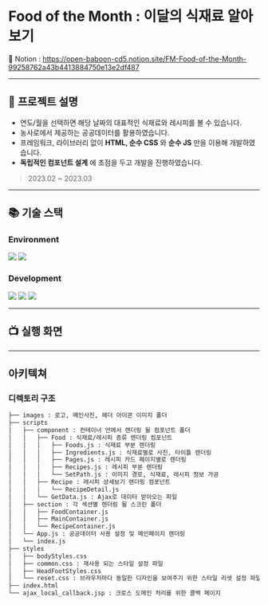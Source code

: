 # Food of the Month : 이달의 식재료 알아보기


:link: Notion : https://open-baboon-cd5.notion.site/FM-Food-of-the-Month-99258762a43b4413884750e13e2df487


---


 
 
 



## :triangular_flag_on_post: 프로젝트 설명
* 연도/월을 선택하면 해당 날짜의 대표적인 식재료와 레시피를 볼 수 있습니다.
* 농사로에서 제공하는 공공데이터를 활용하였습니다.
* 프레임워크, 라이브러리 없이 
__HTML, 순수 CSS__
와 
__순수 JS__
만을 이용해 개발하였습니다.
* __독립적인 컴포넌트 설계__
에 초점을 두고 개발을 진행하였습니다.


> 2023.02 ~ 2023.03
---


 

## :books: 기술 스택
### Environment
<img src="https://img.shields.io/badge/visual studio code-007ACC?style=for-the-badge&logo=visualstudiocode&logoColor=white"> <img src="https://img.shields.io/badge/github-181717?style=for-the-badge&logo=github&logoColor=white">

### Development
 <img src="https://img.shields.io/badge/html5-E34F26?style=for-the-badge&logo=html5&logoColor=white"> <img src="https://img.shields.io/badge/css-1572B6?style=for-the-badge&logo=css3&logoColor=white">  <img src="https://img.shields.io/badge/javascript-F7DF1E?style=for-the-badge&logo=javascript&logoColor=black"> 
 
 
---

## :tv: 실행 화면






---
## 아키텍쳐
### 디렉토리 구조
```bash
├── images : 로고, 메인사진, 헤더 아이콘 이미지 폴더
├── scripts
│   ├── component : 컨테이너 안에서 렌더링 될 컴포넌트 폴더
│   │   ├── Food : 식재료/레시피 종류 렌더링 컴포넌트
│   │   │   ├── Foods.js : 식재료 부분 렌더링
│   │   │   ├── Ingredients.js : 식재료별로 사진, 타이틀 렌더링
│   │   │   ├── Pages.js : 레시피 카드 페이지별로 렌더링
│   │   │   ├── Recipes.js : 레시피 부분 렌더링
│   │   │   └── SetPath.js : 이미지 경로, 식재료, 레시피 정보 가공
│   │   ├── Recipe : 레시피 상세보기 렌더링 컴포넌트
│   │   │   └── RecipeDetail.js
│   │   └── GetData.js : Ajax로 데이터 받아오는 파일
│   ├── section : 각 섹션별 렌더링 될 스크린 폴더
│   │   ├── FoodContainer.js
│   │   ├── MainContainer.js
│   │   └── RecipeContainer.js
│   └── App.js : 공공데이터 사용 설정 및 메인페이지 렌더링
│   └── index.js
├── styles
│   ├── bodyStyles.css
│   ├── common.css : 재사용 되는 스타일 설정 파일
│   ├── HeadFootStyles.css
│   └── reset.css : 브라우저마다 동일한 디자인을 보여주기 위한 스타일 리셋 설정 파일
├── index.html
└── ajax_local_callback.jsp : 크로스 도메인 처리를 위한 콜백 페이지
``` 







